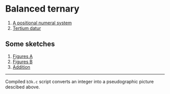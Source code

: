 Balanced ternary
================

1. [A positional numeral system](http://en.wikipedia.org/wiki/Balanced_ternary "Wikipedia (en)")
2. [Tertium datur](http://www.computerra.ru/652817/ "Компьютерра (ru)")

Some sketches
-------------

1. [Figures A](http://extremuz.tumblr.com/post/23514570936/drawing-balanced-ternary "Numerals")
2. [Figures B](http://extremuz.tumblr.com/post/33228821964/b3k "Other shape")
3. [Addition](http://extremuz.tumblr.com/post/23567075193/ternary-arithmetic "Addition")

- - - - - - - -

Compiled `b3k.c` script converts an integer into
a pseudographic picture descibed above.

